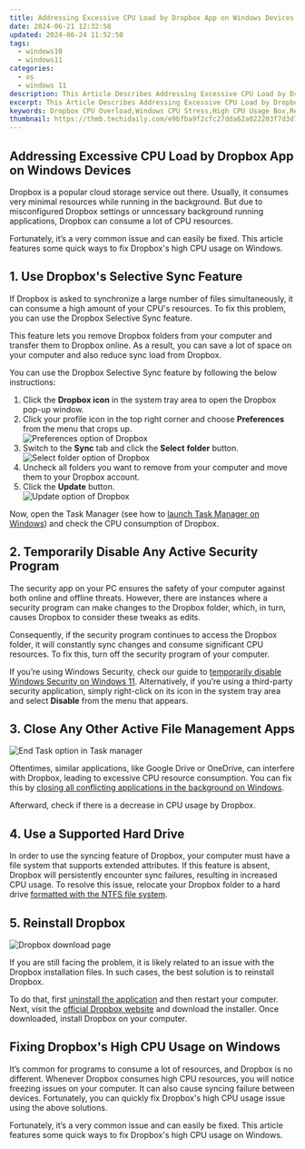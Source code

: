 ```yaml
---
title: Addressing Excessive CPU Load by Dropbox App on Windows Devices
date: 2024-06-21 12:32:58
updated: 2024-06-24 11:52:50
tags:
  - windows10
  - windows11
categories:
  - os
  - windows 11
description: This Article Describes Addressing Excessive CPU Load by Dropbox App on Windows Devices
excerpt: This Article Describes Addressing Excessive CPU Load by Dropbox App on Windows Devices
keywords: Dropbox CPU Overload,Windows CPU Stress,High CPU Usage Box,Reduce Box CPU Load,Managing Device CPUs,Lowering PC App Burden,Optimize Box Performance
thumbnail: https://thmb.techidaily.com/e9bfba9f2cfc27dda62a022203f7d3d74b3b40178416607e8e0046420c189dda.jpg
---
```


## Addressing Excessive CPU Load by Dropbox App on Windows Devices

 Dropbox is a popular cloud storage service out there. Usually, it consumes very minimal resources while running in the background. But due to misconfigured Dropbox settings or unncessary background running applications, Dropbox can consume a lot of CPU resources.

 Fortunately, it’s a very common issue and can easily be fixed. This article features some quick ways to fix Dropbox's high CPU usage on Windows.

## 1\. Use Dropbox's Selective Sync Feature

 If Dropbox is asked to synchronize a large number of files simultaneously, it can consume a high amount of your CPU's resources. To fix this problem, you can use the Dropbox Selective Sync feature.

 This feature lets you remove Dropbox folders from your computer and transfer them to Dropbox online. As a result, you can save a lot of space on your computer and also reduce sync load from Dropbox.

 You can use the Dropbox Selective Sync feature by following the below instructions:

1. Click the **Dropbox icon** in the system tray area to open the Dropbox pop-up window.
2. Click your profile icon in the top right corner and choose **Preferences** from the menu that crops up.  
![Preferences option of Dropbox](https://static1.makeuseofimages.com/wordpress/wp-content/uploads/2023/07/preferences.jpg)
3. Switch to the **Sync** tab and click the **Select** **folder** button.  
![Select folder option of Dropbox](https://static1.makeuseofimages.com/wordpress/wp-content/uploads/2023/07/select-folder.jpg)
4. Uncheck all folders you want to remove from your computer and move them to your Dropbox account.
5. Click the **Update** button.  
![Update option of Dropbox](https://static1.makeuseofimages.com/wordpress/wp-content/uploads/2023/07/update-option.jpg)

 Now, open the Task Manager (see how to [launch Task Manager on Windows](https://www.makeuseof.com/ways-to-open-task-manager-windows-10/)) and check the CPU consumption of Dropbox.

## 2\. Temporarily Disable Any Active Security Program

 The security app on your PC ensures the safety of your computer against both online and offline threats. However, there are instances where a security program can make changes to the Dropbox folder, which, in turn, causes Dropbox to consider these tweaks as edits.

 Consequently, if the security program continues to access the Dropbox folder, it will constantly sync changes and consume significant CPU resources. To fix this, turn off the security program of your computer.

 If you’re using Windows Security, check our guide to [temporarily disable Windows Security on Windows 11](https://www.makeuseof.com/temporarily-disable-windows-security-windows-11/). Alternatively, if you’re using a third-party security application, simply right-click on its icon in the system tray area and select **Disable** from the menu that appears.

## 3\. Close Any Other Active File Management Apps

![End Task option in Task manager](https://static1.makeuseofimages.com/wordpress/wp-content/uploads/2023/07/end-task.jpg)

 Oftentimes, similar applications, like Google Drive or OneDrive, can interfere with Dropbox, leading to excessive CPU resource consumption. You can fix this by [closing all conflicting applications in the background on Windows](https://www.makeuseof.com/windows-11-disable-background-apps/).

 Afterward, check if there is a decrease in CPU usage by Dropbox.

## 4\. Use a Supported Hard Drive

 In order to use the syncing feature of Dropbox, your computer must have a file system that supports extended attributes. If this feature is absent, Dropbox will persistently encounter sync failures, resulting in increased CPU usage. To resolve this issue, relocate your Dropbox folder to a hard drive [formatted with the NTFS file system](https://www.makeuseof.com/windows-11-format-usb-drive-ntfs/).

## 5\. Reinstall Dropbox

![Dropbox download page](https://static1.makeuseofimages.com/wordpress/wp-content/uploads/2023/07/dropbox.jpg)

 If you are still facing the problem, it is likely related to an issue with the Dropbox installation files. In such cases, the best solution is to reinstall Dropbox.

 To do that, first [uninstall the application](https://www.makeuseof.com/tag/how-to-uninstall-programs-on-windows-10/) and then restart your computer. Next, visit the [official Dropbox website](https://www.dropbox.com/desktop) and download the installer. Once downloaded, install Dropbox on your computer.

## Fixing Dropbox's High CPU Usage on Windows

 It’s common for programs to consume a lot of resources, and Dropbox is no different. Whenever Dropbox consumes high CPU resources, you will notice freezing issues on your computer. It can also cause syncing failure between devices. Fortunately, you can quickly fix Dropbox's high CPU usage issue using the above solutions.

 Fortunately, it’s a very common issue and can easily be fixed. This article features some quick ways to fix Dropbox's high CPU usage on Windows.
